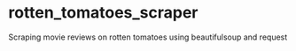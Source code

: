 # rotten_tomatoes_scraper
Scraping movie reviews on rotten tomatoes using beautifulsoup and request
